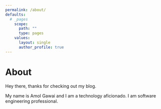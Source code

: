 ```yaml
---
permalink: /about/
defaults:
  # _pages
    scope:
      path: ""
      type: pages
    values:
      layout: single
      author_profile: true
---
```

# About

Hey there, thanks for checking out my blog.

My name is Amol Gawai and I am a technology aficionado. I am software engineering professional.
